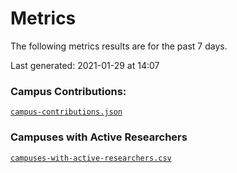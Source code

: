 Metrics
=======

The following metrics results are for the past 7 days.

Last generated: 2021-01-29 at 14:07

### Campus Contributions:

[`campus-contributions.json`](campus-contributions.json)

### Campuses with Active Researchers

[`campuses-with-active-researchers.csv`](campuses-with-active-researchers.csv)

